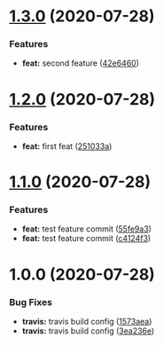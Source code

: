 # [1.3.0](https://github.com/lucasaarcoverde/setup-semantic-release/compare/v1.2.0...v1.3.0) (2020-07-28)


### Features

* **feat:** second feature ([42e6460](https://github.com/lucasaarcoverde/setup-semantic-release/commit/42e64600731560f3e54f7eccb2f9229deb91ab9b))

# [1.2.0](https://github.com/lucasaarcoverde/setup-semantic-release/compare/v1.1.0...v1.2.0) (2020-07-28)


### Features

* **feat:** first feat ([251033a](https://github.com/lucasaarcoverde/setup-semantic-release/commit/251033a3ff157a9a82964c2208ea7448cefec46c))

# [1.1.0](https://github.com/lucasaarcoverde/setup-semantic-release/compare/v1.0.0...v1.1.0) (2020-07-28)


### Features

* **feat:** test feature commit ([55fe9a3](https://github.com/lucasaarcoverde/setup-semantic-release/commit/55fe9a3244aac4058837159023921128f05d25d0))
* **feat:** test feature commit ([c4124f3](https://github.com/lucasaarcoverde/setup-semantic-release/commit/c4124f35d40ff8d92a15fcb0c9c44732d7a6a7fc))

# 1.0.0 (2020-07-28)


### Bug Fixes

* **travis:** travis build config ([1573aea](https://github.com/lucasaarcoverde/setup-semantic-release/commit/1573aeafa346ab54e8a95b815c3bcba925ae2a36))
* **travis:** travis build config ([3ea236e](https://github.com/lucasaarcoverde/setup-semantic-release/commit/3ea236ed3ccaf78220052c13017d5106c6cbb613))
